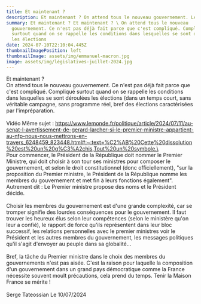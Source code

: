 ```yaml
---
title: Et maintenant ?
description: Et maintenant ? On attend tous le nouveau gouvernement. Le premier ministre
summary: Et maintenant ? Et maintenant ? \ On attend tous le nouveau
  gouvernement. Ce n'est pas déjà fait parce que c'est compliqué. Compliqué
  surtout quand on se rappelle les conditions dans lesquelles se sont déroulées
  les élections
date: 2024-07-10T22:10:04.445Z
thumbnailImagePosition: left
thumbnailImage: assets/img/emmanuel-macron.jpg
image: assets/img/législatives-juillet-2024.jpg
---
```

Et maintenant ? \
On attend tous le nouveau gouvernement. Ce n'est pas déjà fait parce que c'est compliqué. Compliqué surtout quand on se rappelle les conditions dans lesquelles se sont déroulées les élections (dans un temps court, sans véritable campagne, sans programme réel, bref des élections caractérisées par l'impréparation. \
\
V﻿idéo Même sujet :  https://www.lemonde.fr/politique/article/2024/07/11/au-senat-l-avertissement-de-gerard-larcher-si-le-premier-ministre-appartient-au-nfp-nous-nous-mettrons-en-travers_6248459_823448.html#:~:text=%C2%AB%20Cette%20dissolution%20est%20un%20g%C3%A2chis,Tout%20un%20symbole.\
\
Pour commencer, le Président de la République doit nommer le  Premier Ministre, qui doit choisir à son tour ses ministres pour composer le gouvernement, et selon le droit constitutionnel (donc officiellement), "sur la proposition du Premier ministre, le Président de la République nomme les membres du gouvernement et met fin à leurs fonctions également". \
Autrement dit : Le Premier ministre propose des noms et le Président décide. \
\
Choisir les membres du gouvernement est d'une grande complexité, car se tromper signifie des lourdes conséquences pour le gouvernement. Il faut trouver les heureux élus selon leur compétences (selon le ministère qu'on leur a confié), le rapport de force qu'ils représentent dans leur bloc successif, les relations personnelles avec le premier ministres voir le Président et les autres membres du gouvernement, les messages politiques qu'il s'agit d'envoyer au peuple dans sa globalité...\
\
B﻿ref, la tâche du Premier ministre dans le choix des membres du gouvernements n'est pas aisée. C'est la raison pour laquelle la composition d'un gouvernement dans un grand pays démocratique comme la France nécessite souvent moult précautions, cela prend du temps. Tenir la Maison France se mérite !\
\
S﻿erge Tateossian Le 10/07/2024